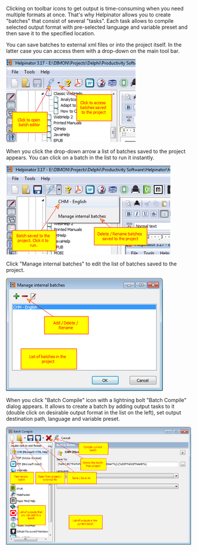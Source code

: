 Clicking on toolbar icons to get output is time-consuming when you need multiple formats at once. That's why Helpinator allows you to create "batches" that consist of several "tasks". Each task allows to compile selected output format with pre-selected language and variable preset and then save it to the specified location.




You can save batches to external xml files or into the project itself. In the latter case you can access them with a drop-down on the main tool bar.




![](images/batchcompile1.PNG "")




When you click the drop-down arrow a list of batches saved to the project appears. You can click on a batch in the list to run it instantly.




![](images/batchcompile3.PNG "")






Click "Manage internal batches" to edit the list of batches saved to the project.




![](images/batchcompile4.PNG "")






When you click "Batch Compile" icon with a lightning bolt "Batch Compile" dialog appears. It allows to create a batch by adding output tasks to it (double click on desirable output format in the list on the left), set output destination path, language and variable preset.






![](images/batchcompile.PNG "")
